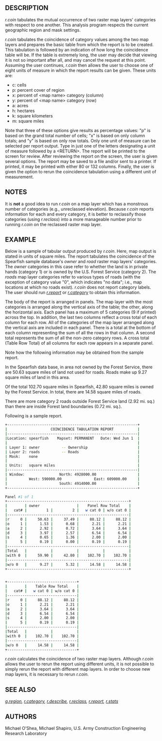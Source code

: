 ## DESCRIPTION

*r.coin* tabulates the mutual occurrence of two raster map layers'
categories with respect to one another. This analysis program respects
the current geographic region and mask settings.

*r.coin* tabulates the coincidence of category values among the two map
layers and prepares the basic table from which the report is to be
created. This tabulation is followed by an indication of how long the
coincidence table will be. If the table is extremely long, the user may
decide that viewing it is not so important after all, and may cancel the
request at this point. Assuming the user continues, *r.coin* then allows
the user to choose one of eight units of measure in which the report
results can be given. These units are:

- c: cells
- p: percent cover of region
- x: percent of \<map name\> category (column)
- y: percent of \<map name\> category (row)
- a: acres
- h: hectares
- k: square kilometers
- m: square miles

Note that three of these options give results as percentage values: "p"
is based on the grand total number of cells; "x" is based on only column
totals; and "y" is based on only row totals. Only one unit of measure
can be selected per report output. Type in just one of the letters
designating a unit of measure followed by a \<RETURN\>. The report will
be printed to the screen for review. After reviewing the report on the
screen, the user is given several options. The report may be saved to a
file and/or sent to a printer. If printed, it may be printed with either
80 or 132 columns. Finally, the user is given the option to rerun the
coincidence tabulation using a different unit of measurement.

## NOTES

It is **not** a good idea to run *r.coin* on a map layer which has a
monstrous number of categories (e.g., unreclassed elevation). Because
*r.coin* reports information for each and every category, it is better
to reclassify those categories (using *r.reclass*) into a more
manageable number prior to running *r.coin* on the reclassed raster map
layer.

## EXAMPLE

Below is a sample of tabular output produced by *r.coin*. Here, map
output is stated in units of square miles. The report tabulates the
coincidence of the Spearfish sample database's *owner* and *road* raster
map layers' categories. The *owner* categories in this case refer to
whether the land is in private hands (category 1) or is owned by the
U.S. Forest Service (category 2). The *roads* map layer categories refer
to various types of roads (with the exception of category value "0",
which indicates "no data"; i.e., map locations at which no roads exist).
*r.coin* does not report category labels. The user should run
*[r.report](r.report.md)* or *[r.category](r.category.md)* to obtain
this information.

The body of the report is arranged in panels. The map layer with the
most categories is arranged along the vertical axis of the table; the
other, along the horizontal axis. Each panel has a maximum of 5
categories (9 if printed) across the top. In addition, the last two
columns reflect a cross total of each column for each row. All of the
categories of the map layer arranged along the vertical axis are
included in each panel. There is a total at the bottom of each column
representing the sum of all the rows in that column. A second total
represents the sum of all the non-zero category rows. A cross total
(Table Row Total) of all columns for each row appears in a separate
panel.

Note how the following information may be obtained from the sample
report.

In the Spearfish data base, in area not owned by the Forest Service,
there are 50.63 square miles of land not used for roads. Roads make up
9.27 square miles of land in this area.

Of the total 102.70 square miles in Spearfish, 42.80 square miles is
owned by the Forest Service.
In total, there are 14.58 square miles of roads.

There are more category 2 roads outside Forest Service land (2.92 mi.
sq.) than there are inside Forest land boundaries (0.72 mi. sq.).

Following is a sample report.

```bash
+------------------------------------------------------------+
|                    COINCIDENCE TABULATION REPORT           |
|------------------------------------------------------------|
|Location: spearfish    Mapset: PERMANENT   Date: Wed Jun 1  |
|                                                            |
| Layer 1: owner          -- Ownership                       |
| Layer 2: roads          -- Roads                           |
| Mask:    none                                              |
|                                                            |
| Units:   square miles                                      |
|------------------------------------------------------------|
| Window:                North: 4928000.00                   |
|          West: 590000.00               East: 609000.00     |
|                        South: 4914000.00                   |
+------------------------------------------------------------+

Panel #1 of 1
+--------------------------------------------------------+
|        | owner                 |    Panel Row Total    |
|   cat# |         1 |         2 |   w cat 0 | w/o cat 0 |
|--------------------------------------------------------|
|r     0 |     50.63 |     37.49 |     88.12 |     88.12 |
|o     1 |      1.53 |      0.68 |      2.21 |      2.21 |
|a     2 |      2.92 |      0.72 |      3.64 |      3.64 |
|d     3 |      3.97 |      2.57 |      6.54 |      6.54 |
|s     4 |      0.65 |      1.36 |      2.00 |      2.00 |
|      5 |      0.19 |      0.00 |      0.19 |      0.19 |
|--------------------------------------------------------|
|Total   |           |           |           |           |
|with 0  |     59.90 |     42.80 |    102.70 |    102.70 |
|--------------------------------------------------------|
|w/o 0   |      9.27 |      5.32 |     14.58 |     14.58 |
+--------------------------------------------------------+


+--------------------------------+
|        |    Table Row Total    |
|   cat# |   w cat 0 | w/o cat 0 |
|--------------------------------|
|r     0 |     88.12 |     88.12 |
|o     1 |      2.21 |      2.21 |
|a     2 |      3.64 |      3.64 |
|d     3 |      6.54 |      6.54 |
|s     4 |      2.00 |      2.00 |
|      5 |      0.19 |      0.19 |
|--------------------------------|
|Total   |           |           |
|with 0  |    102.70 |    102.70 |
|--------------------------------|
|w/o 0   |     14.58 |     14.58 |
+--------------------------------+
```

*r.coin* calculates the coincidence of two raster map layers. Although
*r.coin* allows the user to rerun the report using different units, it
is not possible to simply rerun the report with different map layers. In
order to choose new map layers, it is necessary to rerun *r.coin.*

## SEE ALSO

*[g.region](g.region.md), [r.category](r.category.md),
[r.describe](r.describe.md), [r.reclass](r.reclass.md),
[r.report](r.report.md), [r.stats](r.stats.md)*

## AUTHORS

Michael O'Shea,
Michael Shapiro,
U.S. Army Construction Engineering Research Laboratory
